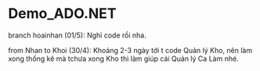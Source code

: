 # Demo_ADO.NET
branch hoainhan (01/5): Nghỉ code rồi nha.

from Nhan to Khoi (30/4): Khoảng 2-3 ngày tới t code Quản lý Kho, nên làm xong thống kê mà tchưa xong Kho thì làm giúp cái Quản lý Ca Làm nhé.